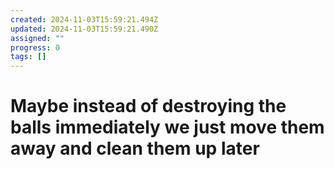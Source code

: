 ```yaml
---
created: 2024-11-03T15:59:21.494Z
updated: 2024-11-03T15:59:21.490Z
assigned: ""
progress: 0
tags: []
---
```


# Maybe instead of destroying the balls immediately we just move them away and clean them up later

